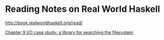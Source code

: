 # Reading Notes on Real World Haskell

http://book.realworldhaskell.org/read/


[Chapter 9 I/O case study: a library for searching the filesystem](ch09/README.md)
